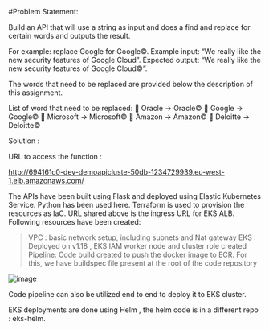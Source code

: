 #Problem Statement:

Build an API that will use a string as input and does a find and replace for certain
words and outputs the result. 

For example: replace Google for Google©.
Example input: “We really like the new security features of Google Cloud”.
Expected output: “We really like the new security features of Google Cloud©”.

The words that need to be replaced are provided below the description of this
assignment.

List of word that need to be replaced:
 Oracle -&gt; Oracle©
 Google -&gt; Google©
 Microsoft -&gt; Microsoft©
 Amazon -&gt; Amazon©
 Deloitte -&gt; Deloitte©


Solution :

URL to access the function :

http://694161c0-dev-demoapicluste-50db-1234729939.eu-west-1.elb.amazonaws.com/

The APIs have been built using Flask and deployed using Elastic Kubernetes Service. Python has been used here. Terraform is used to provision the resources as IaC. URL shared above is the ingress URL for EKS ALB. 
Following resources have been created:

> VPC : basic network setup, including subnets and Nat gateway
> EKS : Deployed on v1.18 , EKS IAM worker node and cluster role created
> Pipeline: Code build created to push the docker image to ECR. For this, we have buildspec file present at the root of the code repository

![image](https://user-images.githubusercontent.com/62248521/114949594-9f795280-9e51-11eb-9973-e37db3c3ab7c.png)

Code pipeline can also be utilized end to end to deploy it to EKS cluster. 

EKS deployments are done using Helm , the helm code is in a different repo : eks-helm. 


